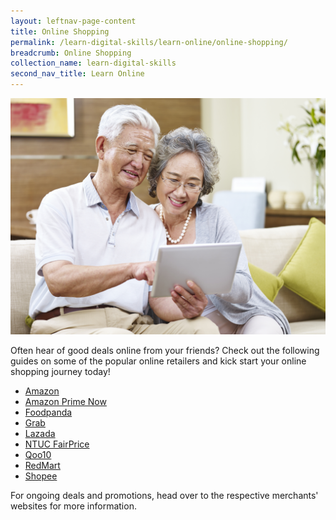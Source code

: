 ```yaml
---
layout: leftnav-page-content
title: Online Shopping
permalink: /learn-digital-skills/learn-online/online-shopping/
breadcrumb: Online Shopping
collection_name: learn-digital-skills
second_nav_title: Learn Online
---
```

![1](/images/learn-online/online-shopping.jpg)

Often hear of good deals online from your friends? Check out the following guides on some of the popular online retailers and kick start your online shopping journey today! <br>

* <a href="https://www.amazon.sg/godigital/" target="_blank">Amazon</a>
* <a href="https://www.amazon.sg/useprimenow/" target="_blank">Amazon Prime Now</a>
* <a href="https://www.foodpanda.sg/contents/coronavirus-covid-19/" target="_blank">Foodpanda</a>
* <a href="https://www.grab.com/sg/stayhealthygodigital/" target="_blank">Grab</a>
* <a href="https://pages.lazada.sg/wow/camp/lazada/dailycampaign/sg/campaign/start-shopping-on-lazada?hybrid=1/" target="_blank">Lazada</a>
* <a href="https://www.fairprice.com.sg/promo/stay-healthy-go-digital/" target="_blank">NTUC FairPrice</a>
* <a href="https://special.qoo10.sg/DynamicAD/8512/" target="_blank">Qoo10</a>
* <a href="https://pages.lazada.sg/wow/i/sg/redmart/startshoppingonredmart?wh_weex=true&wx_navbar_transparent=true/" target="_blank">RedMart</a>
* <a href="https://shopee.sg/m/stay-healthy-go-digital" target="_blank">Shopee</a>

For ongoing deals and promotions, head over to the respective merchants' websites for more information.
